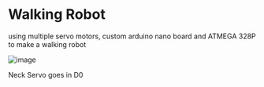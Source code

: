 # Walking Robot
using multiple servo motors, custom arduino nano board and ATMEGA 328P to make a walking robot 


![image](https://github.com/advay-c/robot-shenanigans/assets/134825013/dba47502-902a-4478-b350-24b36612fbb5)

Neck Servo goes in D0
